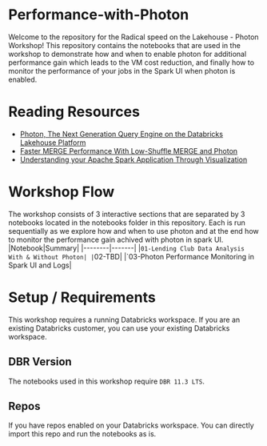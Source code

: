 # Performance-with-Photon


Welcome to the repository for the Radical speed on the Lakehouse - Photon Workshop!
This repository contains the notebooks that are used in the workshop to demonstrate how and when to enable photon for additional performance gain which leads to the VM cost reduction, and finally how to monitor the performance of your jobs in the Spark UI when photon is enabled. 


# Reading Resources

* [Photon, The Next Generation Query Engine on the Databricks Lakehouse Platform](https://www.databricks.com/blog/2021/06/17/announcing-photon-public-preview-the-next-generation-query-engine-on-the-databricks-lakehouse-platform.html)
* [Faster MERGE Performance With Low-Shuffle MERGE and Photon](https://www.databricks.com/blog/2022/10/17/faster-merge-performance-low-shuffle-merge-and-photon.html)
* [Understanding your Apache Spark Application Through Visualization](https://www.databricks.com/blog/2015/06/22/understanding-your-spark-application-through-visualization.html)

# Workshop Flow

The workshop consists of 3 interactive sections that are separated by 3 notebooks located in the notebooks folder in this repository. Each is run sequentially as we explore how and when to use photon and at the end how to monitor the performance gain achived with photon in spark UI.
|Notebook|Summary|
|--------|-------|
|`01-Lending Club Data Analysis With & Without Photon|
|`02-TBD|
|`03-Photon Performance Monitoring in Spark UI and Logs|


# Setup / Requirements

This workshop requires a running Databricks workspace. If you are an existing Databricks customer, you can use your existing Databricks workspace. 

## DBR Version

The notebooks used in this workshop require `DBR 11.3 LTS`.

## Repos

If you have repos enabled on your Databricks workspace. You can directly import this repo and run the notebooks as is.
